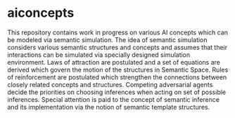 # aiconcepts

This repository contains work in progress on various AI concepts which can be modeled via semantic simulation.
The idea of semantic simulation considers various semantic structures and concepts and assumes that their interactions can be simulated via specially designed simulation environment. Laws of attraction are postulated and a set of equations are derived which govern the motion of the structures in Semantic Space. Rules of reinforcement are postulated which strengthen the connections between closely related concepts and structures. Competing adversarial agents decide the priorities on choosing inferences when acting on set of possible inferences. Special attention is paid to the concept of semantic inference and its implementation via the notion of semantic template structures. 
 

